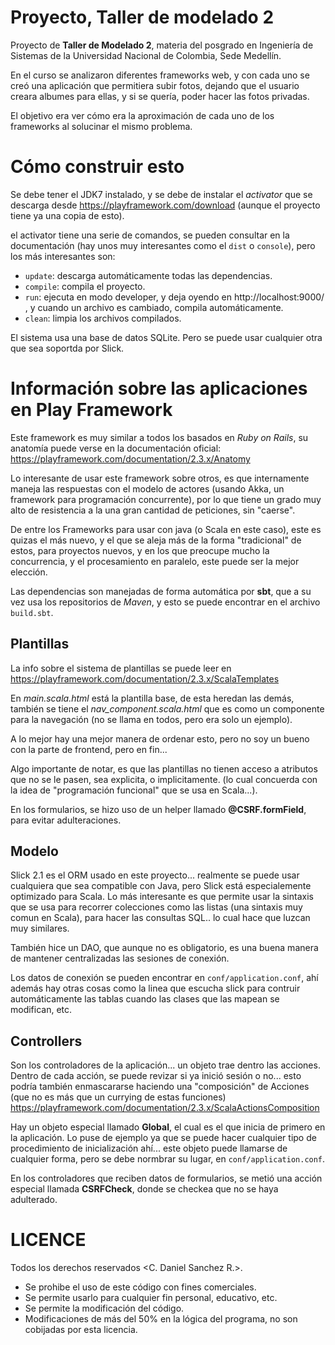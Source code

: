Proyecto, Taller de modelado 2
==============================

Proyecto de **Taller de Modelado 2**, materia del posgrado en Ingeniería de 
Sistemas de la Universidad Nacional de Colombia, Sede Medellín.

En el curso se analizaron diferentes frameworks web, y con cada uno se creó una 
aplicación que permitiera subir fotos, dejando que el usuario creara albumes 
para ellas, y si se quería, poder hacer las fotos privadas.

El objetivo era ver cómo era la aproximación de cada uno de los frameworks al
solucinar el mismo problema.



  
Cómo construir esto
===================

Se debe tener el JDK7 instalado, y se debe de instalar el _activator_ que se 
descarga desde https://playframework.com/download (aunque el proyecto tiene ya
una copia de esto).

el activator tiene una serie de comandos, se pueden consultar en la documentación
(hay unos muy interesantes como el `dist` o `console`), pero los más interesantes son:

* `update`: descarga automáticamente todas las dependencias. 
* `compile`: compila el proyecto.
* `run`: ejecuta en modo developer, y deja oyendo en http://localhost:9000/ , y
  cuando un archivo es cambiado, compila automáticamente. 
* `clean`: limpia los archivos compilados.

El sistema usa una base de datos SQLite. Pero se puede usar cualquier otra que 
sea soportda por Slick.



Información sobre las aplicaciones en Play Framework
====================================================

Este framework es muy similar a todos los basados en _Ruby on Rails_, su anatomía
puede verse en la documentación oficial: https://playframework.com/documentation/2.3.x/Anatomy

Lo interesante de usar este framework sobre otros, es que internamente maneja 
las respuestas con el modelo de actores (usando Akka, un framework para programación
concurrente), por lo que tiene un grado muy alto de resistencia a la una gran 
cantidad de peticiones, sin "caerse". 

De entre los Frameworks para usar con java (o Scala en este caso), este es quizas 
el más nuevo, y el que se aleja más de la forma "tradicional" de estos, para 
proyectos nuevos, y en los que preocupe mucho la concurrencia, y el procesamiento
en paralelo, este puede ser la mejor elección.

Las dependencias son manejadas de forma automática por **sbt**, 
que a su vez usa los repositorios de
*Maven*, y esto se puede encontrar en el archivo `build.sbt`.


Plantillas
----------

La info sobre el sistema de plantillas se puede leer en 
https://playframework.com/documentation/2.3.x/ScalaTemplates

En *main.scala.html* está la plantilla base, de esta heredan las demás, 
también se tiene el *nav_component.scala.html* que es como un componente para
la navegación (no se llama en todos, pero era solo un ejemplo).

A lo mejor hay una mejor manera de ordenar esto, pero no soy un bueno con la parte
de frontend, pero en fin...

Algo importante de notar, es que las plantillas no tienen acceso a atributos que
no se le pasen, sea explicita, o implicitamente. (lo cual concuerda con la idea
de "programación funcional" que se usa en Scala...). 

En los formularios, se hizo uso de un helper llamado **@CSRF.formField**, 
para evitar adulteraciones.


Modelo
------

Slick 2.1 es el ORM usado en este proyecto... realmente se puede usar cualquiera
que sea compatible con Java, pero Slick está especialemente optimizado para 
Scala. Lo más interesante es que permite usar la sintaxis que se usa para 
recorrer colecciones como las listas (una sintaxis muy comun en Scala), para 
hacer las consultas SQL.. lo cual hace que luzcan muy similares.

También hice un DAO, que aunque no es obligatorio, es una buena manera de mantener
centralizadas las sesiones de conexión.

Los datos de conexión se pueden encontrar en `conf/application.conf`, ahí además hay 
otras cosas como la linea que escucha slick para contruir automáticamente las 
tablas cuando las clases que las mapean se modifican, etc.


Controllers
-----------

Son los controladores de la aplicación... un objeto trae dentro las acciones.
Dentro de cada acción, se puede revizar si ya inició sesión o no... esto podría 
también enmascararse haciendo una "composición" de Acciones 
(que no es más que un currying de estas funciones) 
https://playframework.com/documentation/2.3.x/ScalaActionsComposition

Hay un objeto especial llamado **Global**, el cual es el que inicia de primero 
en la aplicación. Lo puse de ejemplo ya que se puede hacer cualquier tipo de 
procedimiento de inicialización ahí... este objeto puede llamarse de cualquier 
forma, pero se debe normbrar su lugar, en `conf/application.conf`.

En los controladores que reciben datos de formularios, se metió una acción
especial llamada **CSRFCheck**, donde se checkea que no se haya adulterado.

 

LICENCE
=======

Todos los derechos reservados <C. Daniel Sanchez R.>. 
* Se prohibe el uso de este código con fines comerciales.
* Se permite usarlo para cualquier fin personal, educativo, etc.
* Se permite la modificación del código.
* Modificaciones de más del 50% en la lógica del programa, no son 
  cobijadas por esta licencia.

  